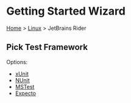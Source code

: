 # Getting Started Wizard

[Home](/docs/wiz/readme.md) > [Linux](Linux.md) > JetBrains Rider

## Pick Test Framework

Options:
 * [xUnit](result_Linux_Rider_xUnit.md)
 * [NUnit](result_Linux_Rider_NUnit.md)
 * [MSTest](result_Linux_Rider_MSTest.md)
 * [Expecto](result_Linux_Rider_Expecto.md)
